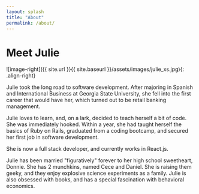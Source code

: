 ```yaml
---
layout: splash
title: "About"
permalink: /about/
---
```


# Meet Julie
![image-right]({{ site.url }}{{ site.baseurl }}/assets/images/julie_xs.jpg){: .align-right}

Julie took the long road to software development. After majoring in Spanish and
International Business at Georgia State University, she fell into the first
career that would have her, which turned out to be retail banking management.

Julie loves to learn, and, on a lark, decided to teach herself a bit of code.
She was immediately hooked. Within a year, she had taught herself the basics of
Ruby on Rails, graduated from a coding bootcamp, and secured her first job in software
development.

She is now a full stack developer, and currently works in React.js.

Julie has been married "figuratively" forever to her high school sweetheart,
Donnie. She has 2 munchkins, named Cece and Daniel. She is raising them geeky,
and they enjoy explosive science experiments as a family.
Julie is also obsessed with books, and has a special
fascination with behavioral economics.
